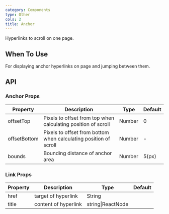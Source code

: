 ```yaml
---
category: Components
type: Other
cols: 2
title: Anchor
---
```


Hyperlinks to scroll on one page.

## When To Use

For displaying anchor hyperlinks on page and jumping between them.

## API

### Anchor Props

| Property     | Description           | Type     | Default      |
|--------------|-----------------------|----------|--------------|
| offsetTop    | Pixels to offset from top when calculating position of scroll | Number | 0 |
| offsetBottom | Pixels to offset from bottom when calculating position of scroll | Number | - |
| bounds     | Bounding distance of anchor area | Number | 5(px) |

### Link Props

| Property        | Description           | Type               | Default       |
|-------------|----------------|--------------------|--------------|
| href    | target of hyperlink  | String |         |
| title | content of  hyperlink | string\|ReactNode |         |
